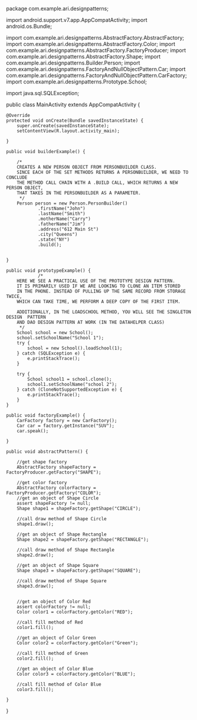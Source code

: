 package com.example.ari.designpatterns;

import android.support.v7.app.AppCompatActivity;
import android.os.Bundle;

import com.example.ari.designpatterns.AbstractFactory.AbstractFactory;
import com.example.ari.designpatterns.AbstractFactory.Color;
import com.example.ari.designpatterns.AbstractFactory.FactoryProducer;
import com.example.ari.designpatterns.AbstractFactory.Shape;
import com.example.ari.designpatterns.Builder.Person;
import com.example.ari.designpatterns.FactoryAndNullObjectPattern.Car;
import com.example.ari.designpatterns.FactoryAndNullObjectPattern.CarFactory;
import com.example.ari.designpatterns.Prototype.School;

import java.sql.SQLException;

public class MainActivity extends AppCompatActivity {

    @Override
    protected void onCreate(Bundle savedInstanceState) {
        super.onCreate(savedInstanceState);
        setContentView(R.layout.activity_main);

    }

    public void builderExample() {

        /*
        CREATES A NEW PERSON OBJECT FROM PERSONBUILDER CLASS.
        SINCE EACH OF THE SET METHODS RETURNS A PERSONBUILDER, WE NEED TO CONCLUDE
        THE METHOD CALL CHAIN WITH A .BUILD CALL, WHICH RETURNS A NEW PERSON OBJECT,
        THAT TAKES IN THE PERSONBUILDER AS A PARAMETER.
         */
        Person person = new Person.PersonBuilder()
                .firstName("John")
                .lastName("Smith")
                .motherName("Carry")
                .fatherName("Jim")
                .address("612 Main St")
                .city("Queens")
                .state("NY")
                .build();


    }

    public void prototypeExample() {
                /*
        HERE WE SEE A PRACTICAL USE OF THE PROTOTYPE DESIGN PATTERN.
        IT IS PRIMARILY USED IF WE ARE LOOKING TO CLONE AN ITEM STORED
        IN THE PHONE. INSTEAD OF PULLING UP THE SAME RECORD FROM STORAGE TWICE,
        WHICH CAN TAKE TIME, WE PERFORM A DEEP COPY OF THE FIRST ITEM.

        ADDITIONALLY, IN THE LOADSCHOOL METHOD, YOU WILL SEE THE SINGLETON DESIGN  PATTERN
        AND DAO DESIGN PATTERN AT WORK (IN THE DATAHELPER CLASS)
         */
        School school = new School();
        school.setSchoolName("School 1");
        try {
            school = new School().loadSchool(1);
        } catch (SQLException e) {
            e.printStackTrace();
        }

        try {
            School school1 = school.clone();
            school1.setSchoolName("school 2");
        } catch (CloneNotSupportedException e) {
            e.printStackTrace();
        }
    }

    public void factoryExample() {
        CarFactory factory = new CarFactory();
        Car car = factory.getInstance("SUV");
        car.speak();

    }

    public void abstractPattern() {

        //get shape factory
        AbstractFactory shapeFactory = FactoryProducer.getFactory("SHAPE");

        //get color factory
        AbstractFactory colorFactory = FactoryProducer.getFactory("COLOR");
        //get an object of Shape Circle
        assert shapeFactory != null;
        Shape shape1 = shapeFactory.getShape("CIRCLE");

        //call draw method of Shape Circle
        shape1.draw();

        //get an object of Shape Rectangle
        Shape shape2 = shapeFactory.getShape("RECTANGLE");

        //call draw method of Shape Rectangle
        shape2.draw();

        //get an object of Shape Square
        Shape shape3 = shapeFactory.getShape("SQUARE");

        //call draw method of Shape Square
        shape3.draw();


        //get an object of Color Red
        assert colorFactory != null;
        Color color1 = colorFactory.getColor("RED");

        //call fill method of Red
        color1.fill();

        //get an object of Color Green
        Color color2 = colorFactory.getColor("Green");

        //call fill method of Green
        color2.fill();

        //get an object of Color Blue
        Color color3 = colorFactory.getColor("BLUE");

        //call fill method of Color Blue
        color3.fill();

    }
}
